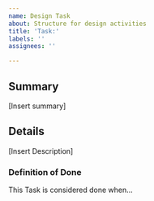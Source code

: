 ```yaml
---
name: Design Task
about: Structure for design activities
title: 'Task:'
labels: ''
assignees: ''

---
```


## Summary
[Insert summary]

## Details
[Insert Description]

### Definition of **Done**
This Task is considered done when...
